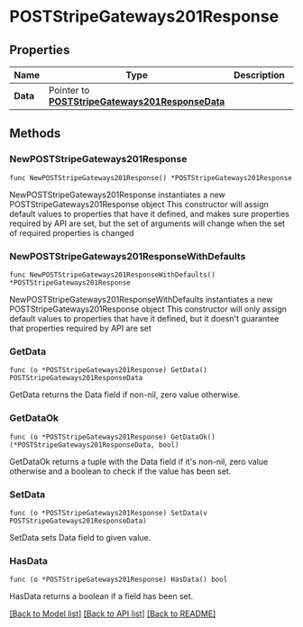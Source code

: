 # POSTStripeGateways201Response

## Properties

Name | Type | Description | Notes
------------ | ------------- | ------------- | -------------
**Data** | Pointer to [**POSTStripeGateways201ResponseData**](POSTStripeGateways201ResponseData.md) |  | [optional] 

## Methods

### NewPOSTStripeGateways201Response

`func NewPOSTStripeGateways201Response() *POSTStripeGateways201Response`

NewPOSTStripeGateways201Response instantiates a new POSTStripeGateways201Response object
This constructor will assign default values to properties that have it defined,
and makes sure properties required by API are set, but the set of arguments
will change when the set of required properties is changed

### NewPOSTStripeGateways201ResponseWithDefaults

`func NewPOSTStripeGateways201ResponseWithDefaults() *POSTStripeGateways201Response`

NewPOSTStripeGateways201ResponseWithDefaults instantiates a new POSTStripeGateways201Response object
This constructor will only assign default values to properties that have it defined,
but it doesn't guarantee that properties required by API are set

### GetData

`func (o *POSTStripeGateways201Response) GetData() POSTStripeGateways201ResponseData`

GetData returns the Data field if non-nil, zero value otherwise.

### GetDataOk

`func (o *POSTStripeGateways201Response) GetDataOk() (*POSTStripeGateways201ResponseData, bool)`

GetDataOk returns a tuple with the Data field if it's non-nil, zero value otherwise
and a boolean to check if the value has been set.

### SetData

`func (o *POSTStripeGateways201Response) SetData(v POSTStripeGateways201ResponseData)`

SetData sets Data field to given value.

### HasData

`func (o *POSTStripeGateways201Response) HasData() bool`

HasData returns a boolean if a field has been set.


[[Back to Model list]](../README.md#documentation-for-models) [[Back to API list]](../README.md#documentation-for-api-endpoints) [[Back to README]](../README.md)


